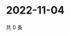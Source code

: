 # 2022-11-04

共 0 条

<!-- BEGIN WEIBO -->
<!-- 最后更新时间 Fri Nov 04 2022 13:22:12 GMT+0800 (China Standard Time) -->

<!-- END WEIBO -->
